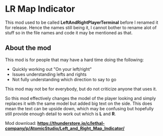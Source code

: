 # LR Map Indicator

This mod used to be called **LeftAndRightPlayerTerminal** before I renamed it for release. Hence the names still being it, I cannot bother to rename alot of stuff so in the file names and code it may be mentioned as that.

## About the mod

This mod is for people that may have a hard time doing the following:
- Quickly working out "On your left/right"
- Issues understanding lefts and rights
- Not fully understanding which direction to say to go

This mod may not be for everybody, but do not criticize anyone that uses it.

So this mod effectively changes the model of the player looking and simply replaces it with the same model but added big text on the side.
This does mean the text can be upside down, which may be confusing but hopefully still provide enough detail to work out which is **L** and **R**.

Mod download: **https://thunderstore.io/c/lethal-company/p/AtomicStudio/Left_and_Right_Map_Indicator/**